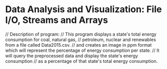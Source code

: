 # Data Analysis and Visualization: File I/O, Streams and Arrays
// Description of program:
// This program displays a state's total energy consumption for coal, natural gas,
// petroleum, nuclear and renewables from a file called Data2015.csv.
//  and creates an image in ppm format which will represent the percentage of energy consumption per state.
// It will query the preprocessed data and display the state's energy consumption
// as a percentage of that state's total energy consumption.

